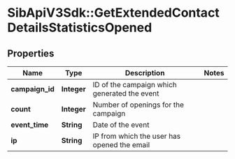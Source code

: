 # SibApiV3Sdk::GetExtendedContactDetailsStatisticsOpened

## Properties
Name | Type | Description | Notes
------------ | ------------- | ------------- | -------------
**campaign_id** | **Integer** | ID of the campaign which generated the event | 
**count** | **Integer** | Number of openings for the campaign | 
**event_time** | **String** | Date of the event | 
**ip** | **String** | IP from which the user has opened the email | 


